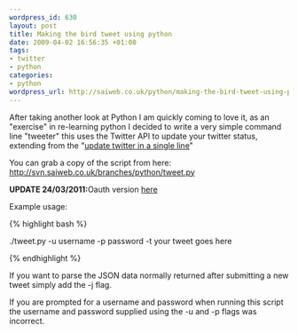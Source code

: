 ```yaml
--- 
wordpress_id: 630
layout: post
title: Making the bird tweet using python
date: 2009-04-02 16:56:35 +01:00
tags: 
- twitter
- python
categories: 
- python
wordpress_url: http://saiweb.co.uk/python/making-the-bird-tweet-using-python
---
```

After taking another look at Python I am quickly coming to love it, as an "exercise" in re-learning python I decided to write a very simple command line "tweeter" this uses the Twitter API to update your twitter status, extending from the "<a href="http://www.saiweb.co.uk/linux/update-twitter-in-a-single-line">update twitter in a single line</a>"

You can grab a copy of the script from here: <a href="http://svn.saiweb.co.uk/branches/python/tweet.py">http://svn.saiweb.co.uk/branches/python/tweet.py</a>

<strong>UPDATE 24/03/2011:</strong>Oauth version <a href="https://github.com/Oneiroi/nagios_addons/blob/master/twitter/nagios_bot.py">here</a>

Example usage:

{% highlight bash %}


./tweet.py -u username -p password -t your tweet goes here


{% endhighlight %}

If you want to parse the JSON data normally returned after submitting a new tweet simply add the -j flag.

If you are prompted for a username and password when running this script the username and password supplied using the -u and -p flags was incorrect.






